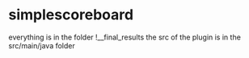 # simplescoreboard
everything is in the folder !__final_results
the src of the plugin is in the src/main/java folder
